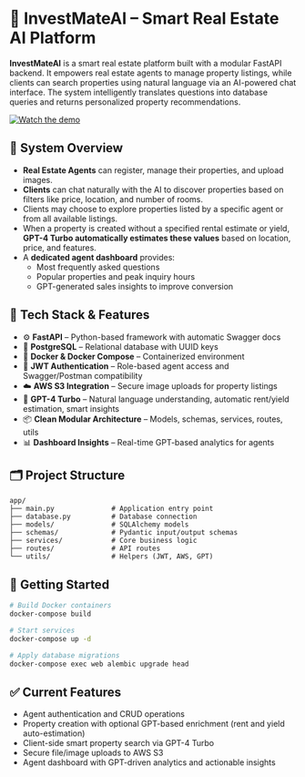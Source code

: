 # 🧠 InvestMateAI – Smart Real Estate AI Platform

**InvestMateAI** is a smart real estate platform built with a modular FastAPI backend. It empowers real estate agents to manage property listings, while clients can search properties using natural language via an AI-powered chat interface. The system intelligently translates questions into database queries and returns personalized property recommendations.

[![Watch the demo](https://img.youtube.com/vi/ID/0.jpg)](https://www.youtube.com/watch?v=c2lja6ioreI)


## 👥 System Overview

- **Real Estate Agents** can register, manage their properties, and upload images.
- **Clients** can chat naturally with the AI to discover properties based on filters like price, location, and number of rooms.
- Clients may choose to explore properties listed by a specific agent or from all available listings.
- When a property is created without a specified rental estimate or yield, **GPT-4 Turbo automatically estimates these values** based on location, price, and features.
- A **dedicated agent dashboard** provides:
  - Most frequently asked questions
  - Popular properties and peak inquiry hours
  - GPT-generated sales insights to improve conversion

## 🧱 Tech Stack & Features

- ⚙️ **FastAPI** – Python-based framework with automatic Swagger docs
- 🐘 **PostgreSQL** – Relational database with UUID keys
- 🐳 **Docker & Docker Compose** – Containerized environment
- 🔐 **JWT Authentication** – Role-based agent access and Swagger/Postman compatibility
- ☁️ **AWS S3 Integration** – Secure image uploads for property listings
- 🤖 **GPT-4 Turbo** – Natural language understanding, automatic rent/yield estimation, smart insights
- 📦 **Clean Modular Architecture** – Models, schemas, services, routes, utils
- 📊 **Dashboard Insights** – Real-time GPT-based analytics for agents

## 🗂 Project Structure

```
app/
├── main.py              # Application entry point
├── database.py          # Database connection
├── models/              # SQLAlchemy models
├── schemas/             # Pydantic input/output schemas
├── services/            # Core business logic
├── routes/              # API routes
└── utils/               # Helpers (JWT, AWS, GPT)
```



## 🚀 Getting Started

```bash
# Build Docker containers
docker-compose build

# Start services
docker-compose up -d

# Apply database migrations
docker-compose exec web alembic upgrade head
```

## ✅ Current Features

- Agent authentication and CRUD operations
- Property creation with optional GPT-based enrichment (rent and yield auto-estimation)
- Client-side smart property search via GPT-4 Turbo
- Secure file/image uploads to AWS S3
- Agent dashboard with GPT-driven analytics and actionable insights
